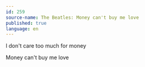 ```yaml
---
id: 259
source-name: The Beatles: Money can't buy me love
published: true
language: en
---
```

I don't care too much for money

Money can't buy me love
